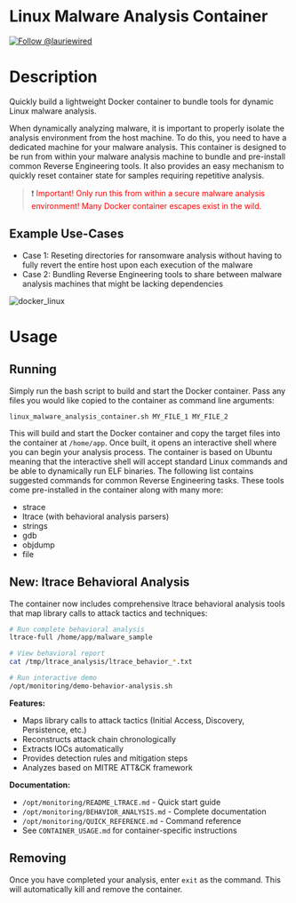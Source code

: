 # Linux Malware Analysis Container

[![Follow @lauriewired](https://img.shields.io/twitter/follow/lauriewired?style=social)](https://twitter.com/lauriewired)

# Description
Quickly build a lightweight Docker container to bundle tools for dynamic Linux malware analysis.

When dynamically analyzing malware, it is important to properly isolate the analysis environment from the host machine. To do this, you need to have a dedicated machine for your malware analysis. This container is designed to be run from within your malware analysis machine to bundle and pre-install common Reverse Engineering tools. It also provides an easy mechanism to quickly reset container state for samples requiring repetitive analysis.

> :exclamation: <span style="color:red">Important! Only run this from within a secure malware analysis environment! Many Docker container escapes exist in the wild. </span>

## Example Use-Cases
- Case 1: Reseting directories for ransomware analysis without having to fully revert the entire host upon each execution of the malware
- Case 2: Bundling Reverse Engineering tools to share between malware analysis machines that might be lacking dependencies

![docker_linux](https://github.com/LaurieWired/linux_malware_analysis_container/assets/123765654/ac6e839a-c07a-4d4c-b567-b0edcca9a4f1)

# Usage

## Running
Simply run the bash script to build and start the Docker container. Pass any files you would like copied to the container as command line arguments:

```
linux_malware_analysis_container.sh MY_FILE_1 MY_FILE_2
```

This will build and start the Docker container and copy the target files into the container at ```/home/app```. Once built, it opens an interactive shell where you can begin your analysis process. The container is based on Ubuntu meaning that the interactive shell will accept standard Linux commands and be able to dynamically run ELF binaries. The following list contains suggested commands for common Reverse Engineering tasks. These tools come pre-installed in the container along with many more:

- strace
- ltrace (with behavioral analysis parsers)
- strings
- gdb
- objdump
- file

## New: ltrace Behavioral Analysis

The container now includes comprehensive ltrace behavioral analysis tools that map library calls to attack tactics and techniques:

```bash
# Run complete behavioral analysis
ltrace-full /home/app/malware_sample

# View behavioral report
cat /tmp/ltrace_analysis/ltrace_behavior_*.txt

# Run interactive demo
/opt/monitoring/demo-behavior-analysis.sh
```

**Features:**
- Maps library calls to attack tactics (Initial Access, Discovery, Persistence, etc.)
- Reconstructs attack chain chronologically
- Extracts IOCs automatically
- Provides detection rules and mitigation steps
- Analyzes based on MITRE ATT&CK framework

**Documentation:**
- `/opt/monitoring/README_LTRACE.md` - Quick start guide
- `/opt/monitoring/BEHAVIOR_ANALYSIS.md` - Complete documentation
- `/opt/monitoring/QUICK_REFERENCE.md` - Command reference
- See `CONTAINER_USAGE.md` for container-specific instructions

## Removing
Once you have completed your analysis, enter ```exit``` as the command. This will automatically kill and remove the container.
